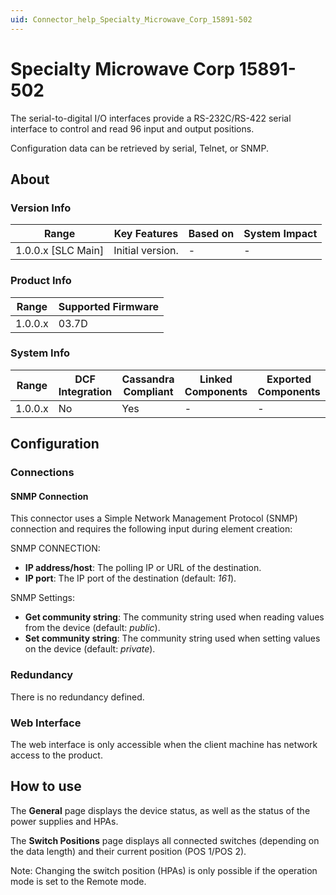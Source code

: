 ```yaml
---
uid: Connector_help_Specialty_Microwave_Corp_15891-502
---
```


# Specialty Microwave Corp 15891-502

The serial-to-digital I/O interfaces provide a RS-232C/RS-422 serial interface to control and read 96 input and output positions.

Configuration data can be retrieved by serial, Telnet, or SNMP.

## About

### Version Info

| Range                | Key Features     | Based on     | System Impact     |
|----------------------|------------------|--------------|-------------------|
| 1.0.0.x [SLC Main]   | Initial version. | -            | -                 |

### Product Info

| Range     | Supported Firmware     |
|-----------|------------------------|
| 1.0.0.x   | 03.7D                  |

### System Info

| Range     | DCF Integration     | Cassandra Compliant     | Linked Components     | Exported Components     |
|-----------|---------------------|-------------------------|-----------------------|-------------------------|
| 1.0.0.x   | No                  | Yes                     | -                     | -                       |

## Configuration

### Connections

#### SNMP Connection

This connector uses a Simple Network Management Protocol (SNMP) connection and requires the following input during element creation:

SNMP CONNECTION:

- **IP address/host**: The polling IP or URL of the destination.
- **IP port**: The IP port of the destination (default: *161*).

SNMP Settings:

- **Get community string**: The community string used when reading values from the device (default: *public*).
- **Set community string**: The community string used when setting values on the device (default: *private*).

### Redundancy

There is no redundancy defined.

### Web Interface

The web interface is only accessible when the client machine has network access to the product.

## How to use

The **General** page displays the device status, as well as the status of the power supplies and HPAs.

The **Switch Positions** page displays all connected switches (depending on the data length) and their current position (POS 1/POS 2).

Note: Changing the switch position (HPAs) is only possible if the operation mode is set to the Remote mode.
